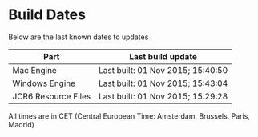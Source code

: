 # Build Dates

Below are the last known dates to updates

Part | Last build update
-----|-----
Mac Engine | Last built: 01 Nov 2015; 15:40:50
Windows Engine | Last built: 01 Nov 2015; 15:43:04
JCR6 Resource Files | Last built: 01 Nov 2015; 15:29:28
All times are in CET (Central European Time: Amsterdam, Brussels, Paris, Madrid)



